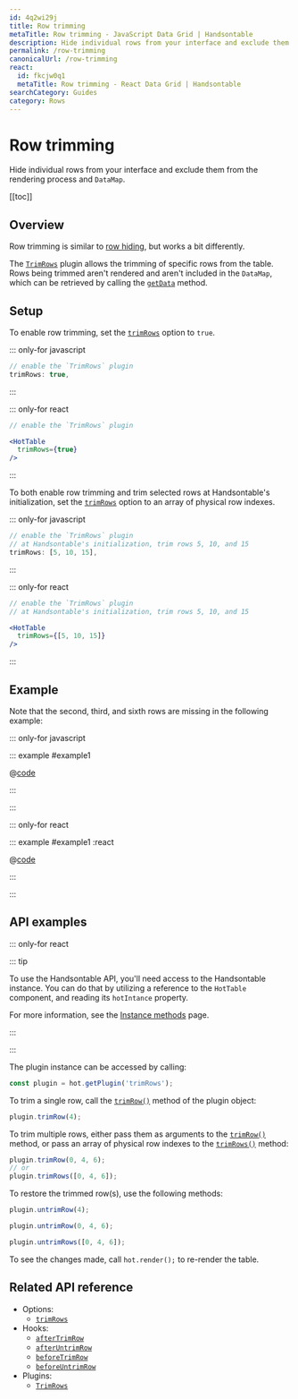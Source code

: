 ```yaml
---
id: 4q2wi29j
title: Row trimming
metaTitle: Row trimming - JavaScript Data Grid | Handsontable
description: Hide individual rows from your interface and exclude them from the rendering process and DataMap. This feature is similar, but not the same, as "hiding rows".
permalink: /row-trimming
canonicalUrl: /row-trimming
react:
  id: fkcjw0q1
  metaTitle: Row trimming - React Data Grid | Handsontable
searchCategory: Guides
category: Rows
---
```


# Row trimming

Hide individual rows from your interface and exclude them from the rendering process and `DataMap`.

[[toc]]

## Overview

Row trimming is similar to [row hiding](@/guides/rows/row-hiding/row-hiding.md), but works a bit differently.

The [`TrimRows`](@/api/trimRows.md) plugin allows the trimming of specific rows from the table. Rows being trimmed aren't rendered and aren't included in the `DataMap`, which can be retrieved by calling the [`getData`](@/api/core.md#getdata) method.

## Setup

To enable row trimming, set the [`trimRows`](@/api/options.md#trimrows) option to `true`.

::: only-for javascript

```js
// enable the `TrimRows` plugin
trimRows: true,
```

:::

::: only-for react

```jsx
// enable the `TrimRows` plugin

<HotTable
  trimRows={true}
/>
```

:::

To both enable row trimming and trim selected rows at Handsontable's initialization, set the [`trimRows`](@/api/options.md#trimrows) option to an array of physical row indexes.

::: only-for javascript

```js
// enable the `TrimRows` plugin
// at Handsontable's initialization, trim rows 5, 10, and 15
trimRows: [5, 10, 15],
```

:::

::: only-for react

```jsx
// enable the `TrimRows` plugin
// at Handsontable's initialization, trim rows 5, 10, and 15

<HotTable
  trimRows={[5, 10, 15]}
/>
```

:::

## Example

Note that the second, third, and sixth rows are missing in the following example:

::: only-for javascript

::: example #example1

@[code](@/content/guides/rows/row-trimming/javascript/example1.js)

:::

:::

::: only-for react

::: example #example1 :react

@[code](@/content/guides/rows/row-trimming/react/example1.jsx)

:::

:::

## API examples

::: only-for react

::: tip

To use the Handsontable API, you'll need access to the Handsontable instance. You can do that by utilizing a reference to the `HotTable` component, and reading its `hotIntance` property.

For more information, see the [Instance methods](@/guides/getting-started/react-methods/react-methods.md) page.

:::

:::

The plugin instance can be accessed by calling:

```js
const plugin = hot.getPlugin('trimRows');
```

To trim a single row, call the [`trimRow()`](@/api/trimRows.md#trimrow) method of the plugin object:

```js
plugin.trimRow(4);
```
To trim multiple rows, either pass them as arguments to the [`trimRow()`](@/api/trimRows.md#trimrow) method, or pass an array of physical row indexes to the [`trimRows()`](@/api/trimRows.md#trimrows) method:

```js
plugin.trimRow(0, 4, 6);
// or
plugin.trimRows([0, 4, 6]);
```

To restore the trimmed row(s), use the following methods:

```js
plugin.untrimRow(4);
```
```js
plugin.untrimRow(0, 4, 6);
```
```js
plugin.untrimRows([0, 4, 6]);
```

To see the changes made, call `hot.render();` to re-render the table.

## Related API reference

- Options:
  - [`trimRows`](@/api/options.md#trimrows)
- Hooks:
  - [`afterTrimRow`](@/api/hooks.md#aftertrimrow)
  - [`afterUntrimRow`](@/api/hooks.md#afteruntrimrow)
  - [`beforeTrimRow`](@/api/hooks.md#beforetrimrow)
  - [`beforeUntrimRow`](@/api/hooks.md#beforeuntrimrow)
- Plugins:
  - [`TrimRows`](@/api/trimRows.md)
